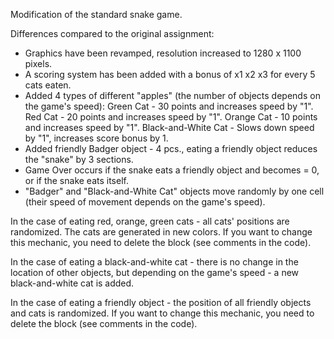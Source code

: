 Modification of the standard snake game.

Differences compared to the original assignment:
- Graphics have been revamped, resolution increased to 1280 x 1100 pixels.
- A scoring system has been added with a bonus of x1 x2 x3 for
  every 5 cats eaten.
- Added 4 types of different "apples"
  (the number of objects depends on the game's speed):
    Green Cat - 30 points and increases speed by "1".
    Red Cat - 20 points and increases speed by "1".
    Orange Cat - 10 points and increases speed by "1".
    Black-and-White Cat - Slows down speed by "1", increases score bonus by 1.
- Added friendly Badger object - 4 pcs., eating a friendly object reduces
  the "snake" by 3 sections.
- Game Over occurs if the snake eats a friendly object and becomes = 0,
  or if the snake eats itself.
- "Badger" and "Black-and-White Cat" objects move randomly by one cell
  (their speed of movement depends on the game's speed).

In the case of eating red, orange, green cats - all cats' positions are
randomized. The cats are generated in new colors.
If you want to change this mechanic, you need to delete the block
(see comments in the code).

In the case of eating a black-and-white cat - there is no change in the
location of other objects, but depending on the game's speed - a new
black-and-white cat is added.

In the case of eating a friendly object - the position of all friendly
objects and cats is randomized.
If you want to change this mechanic, you need to delete the block
(see comments in the code).
